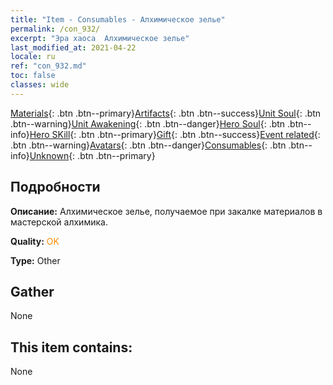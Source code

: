 ```yaml
---
title: "Item - Consumables - Алхимическое зелье"
permalink: /con_932/
excerpt: "Эра хаоса  Алхимическое зелье"
last_modified_at: 2021-04-22
locale: ru
ref: "con_932.md"
toc: false
classes: wide
---
```

 [Materials](/ItemsRU/){: .btn .btn--primary}[Artifacts](/ItemsRU/Artifacts/){: .btn .btn--success}[Unit Soul](/ItemsRU/UnitSoul/){: .btn .btn--warning}[Unit Awakening](/ItemsRU/UnitAwakening/){: .btn .btn--danger}[Hero Soul](/ItemsRU/HeroSoul/){: .btn .btn--info}[Hero SKill](/ItemsRU/HeroSkill/){: .btn .btn--primary}[Gift](/ItemsRU/Gift/){: .btn .btn--success}[Event related](/ItemsRU/Events/){: .btn .btn--warning}[Avatars](/ItemsRU/Avatars/){: .btn .btn--danger}[Consumables](/ItemsRU/Consumables/){: .btn .btn--info}[Unknown](/ItemsRU/Unknown/){: .btn .btn--primary}

## Подробности
 **Описание:** Алхимическое зелье, получаемое при закалке материалов в мастерской алхимика.

 **Quality:** <span style="color: #FF8C00">OK</span>

 **Type:** Other

## Gather

  None

## This item contains:

  None


